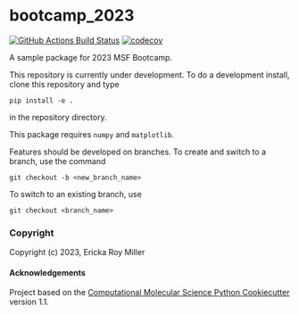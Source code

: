 bootcamp_2023
==============================
[//]: # (Badges)
[![GitHub Actions Build Status](https://github.com/REPLACE_WITH_OWNER_ACCOUNT/bootcamp_2023/workflows/CI/badge.svg)](https://github.com/REPLACE_WITH_OWNER_ACCOUNT/bootcamp_2023/actions?query=workflow%3ACI)
[![codecov](https://codecov.io/gh/REPLACE_WITH_OWNER_ACCOUNT/bootcamp_2023/branch/main/graph/badge.svg)](https://codecov.io/gh/REPLACE_WITH_OWNER_ACCOUNT/bootcamp_2023/branch/main)


A sample package for 2023 MSF Bootcamp.

This repository is currently under development.
To do a development install, clone this repository and type
```
pip install -e .
```
in the repository directory.

This package requires `numpy` and `matplotlib`.

Features should be developed on branches.
To create and switch to a branch, use the command
```
git checkout -b <new_branch_name>
```
To switch to an existing branch, use
```
git checkout <branch_name>
```

### Copyright

Copyright (c) 2023, Ericka Roy Miller


#### Acknowledgements
 
Project based on the 
[Computational Molecular Science Python Cookiecutter](https://github.com/molssi/cookiecutter-cms) version 1.1.
